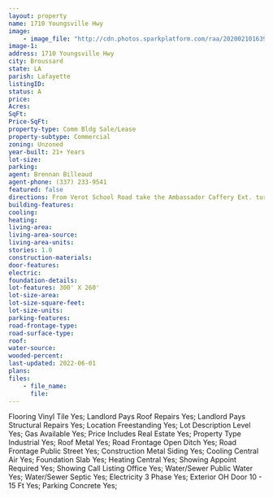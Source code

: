 ```yaml
---
layout: property
name: 1710 Youngsville Hwy  
image:
    - image_file: "http://cdn.photos.sparkplatform.com/raa/20200210163938140123000000.jpg"
image-1:
address: 1710 Youngsville Hwy 
city: Broussard
state: LA
parish: Lafayette
listingID: 
status: A
price: 
Acres: 
SqFt: 
Price-SqFt: 
property-type: Comm Bldg Sale/Lease
property-subtype: Commercial
zoning: Unzoned
year-built: 21+ Years
lot-size: 
parking: 
agent: Brennan Billeaud
agent-phone: (337) 233-9541
featured: false
directions: From Verot School Road take the Ambassador Caffery Ext. turn right on Youngsville Hwy. Property will be on the right.
building-features: 
cooling: 
heating: 
living-area: 
living-area-source: 
living-area-units: 
stories: 1.0
construction-materials: 
door-features: 
electric: 
foundation-details: 
lot-features: 300' X 260'
lot-size-area: 
lot-size-square-feet: 
lot-size-units: 
parking-features: 
road-frontage-type: 
road-surface-type: 
roof: 
water-source: 
wooded-percent: 
last-updated: 2022-06-01
plans: 
files:
    - file_name:
      file:
---
```

Flooring	Vinyl Tile	Yes;
Landlord Pays	Roof Repairs	Yes;
Landlord Pays	Structural Repairs	Yes;
Location	Freestanding	Yes;
Lot Description	Level	Yes;
Gas	Available	Yes;
Price Includes	Real Estate	Yes;
Property Type	Industrial	Yes;
Roof	Metal	Yes;
Road Frontage	Open Ditch	Yes;
Road Frontage	Public Street	Yes;
Construction	Metal Siding	Yes;
Cooling	Central Air	Yes;
Foundation	Slab	Yes;
Heating	Central	Yes;
Showing	Appoint Required	Yes;
Showing	Call Listing Office	Yes;
Water/Sewer	Public Water	Yes;
Water/Sewer	Septic	Yes;
Electricity	3 Phase	Yes;
Exterior	OH Door 10 - 15 Ft	Yes;
Parking	Concrete	Yes;

